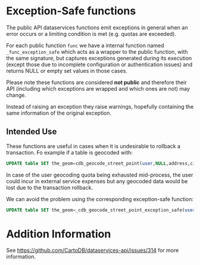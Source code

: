 # Exception-Safe functions

The public API dataservices functions emit exceptions in general when an error occurs
or a limiting condition is met (e.g. quotas are exceeded).

For each public function `func` we have a internal function named `_func_exception_safe` which
acts as a wrapper to the public function, with the same signature, but captures
exceptions generated during its execution (except those due to incomplete configuration or
authentication issues) and returns NULL or empty set values in those cases.

Please note these functions are considered **not public** and therefore their API (including which exceptions are wrapped and which ones are not) may change.

Instead of raising an exception they raise warnings, hopefully containing the same information of the original exception.

## Intended Use

These functions are useful in cases when it is undesirable to rollback a transaction.
Fo example if a table is geocoded with:

```sql
UPDATE table SET the_geom=cdb_geocode_street_point(user,NULL,address,city,NULL,country);
```

In case of the user geocoding quota being exhausted mid-process, the user could
incur in external service expenses but any geocoded data would be lost due to the
transaction rollback.

We can avoid the problem using the corresponding exception-safe function:

```sql
UPDATE table SET the_geom=_cdb_geocode_street_point_exception_safe(user,NULL,address,city,NULL,country);
```

# Addition Information

See https://github.com/CartoDB/dataservices-api/issues/314 for more information.
